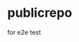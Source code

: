 # publicrepo
for e2e test






















































































































































































































































































































































































































































































































































































































































































































































































































































































































































































































































































































































































































































































































































































































































































































































































































































































































































































































































































































































































































































































































































































































































































































































































































































































































































































































































































































































































































































































































































































































































































































































































































































































































































































































































































































































































































































































































































































